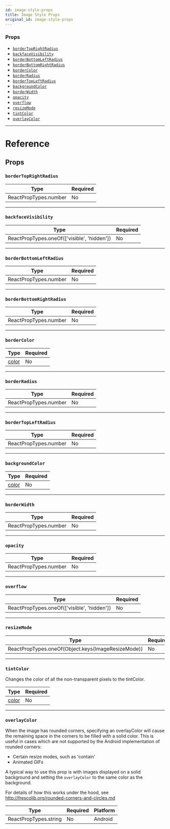 ```yaml
---
id: image-style-props
title: Image Style Props
original_id: image-style-props
---
```


### Props

- [`borderTopRightRadius`](image-style-props.md#bordertoprightradius)
- [`backfaceVisibility`](image-style-props.md#backfacevisibility)
- [`borderBottomLeftRadius`](image-style-props.md#borderbottomleftradius)
- [`borderBottomRightRadius`](image-style-props.md#borderbottomrightradius)
- [`borderColor`](image-style-props.md#bordercolor)
- [`borderRadius`](image-style-props.md#borderradius)
- [`borderTopLeftRadius`](image-style-props.md#bordertopleftradius)
- [`backgroundColor`](image-style-props.md#backgroundcolor)
- [`borderWidth`](image-style-props.md#borderwidth)
- [`opacity`](image-style-props.md#opacity)
- [`overflow`](image-style-props.md#overflow)
- [`resizeMode`](image-style-props.md#resizemode)
- [`tintColor`](image-style-props.md#tintcolor)
- [`overlayColor`](image-style-props.md#overlaycolor)

---

# Reference

## Props

### `borderTopRightRadius`

| Type                  | Required |
| --------------------- | -------- |
| ReactPropTypes.number | No       |

---

### `backfaceVisibility`

| Type                                        | Required |
| ------------------------------------------- | -------- |
| ReactPropTypes.oneOf(['visible', 'hidden']) | No       |

---

### `borderBottomLeftRadius`

| Type                  | Required |
| --------------------- | -------- |
| ReactPropTypes.number | No       |

---

### `borderBottomRightRadius`

| Type                  | Required |
| --------------------- | -------- |
| ReactPropTypes.number | No       |

---

### `borderColor`

| Type               | Required |
| ------------------ | -------- |
| [color](colors.md) | No       |

---

### `borderRadius`

| Type                  | Required |
| --------------------- | -------- |
| ReactPropTypes.number | No       |

---

### `borderTopLeftRadius`

| Type                  | Required |
| --------------------- | -------- |
| ReactPropTypes.number | No       |

---

### `backgroundColor`

| Type               | Required |
| ------------------ | -------- |
| [color](colors.md) | No       |

---

### `borderWidth`

| Type                  | Required |
| --------------------- | -------- |
| ReactPropTypes.number | No       |

---

### `opacity`

| Type                  | Required |
| --------------------- | -------- |
| ReactPropTypes.number | No       |

---

### `overflow`

| Type                                        | Required |
| ------------------------------------------- | -------- |
| ReactPropTypes.oneOf(['visible', 'hidden']) | No       |

---

### `resizeMode`

| Type                                               | Required |
| -------------------------------------------------- | -------- |
| ReactPropTypes.oneOf(Object.keys(ImageResizeMode)) | No       |

---

### `tintColor`

Changes the color of all the non-transparent pixels to the tintColor.

| Type               | Required |
| ------------------ | -------- |
| [color](colors.md) | No       |

---

### `overlayColor`

When the image has rounded corners, specifying an overlayColor will cause the remaining space in the corners to be filled with a solid color. This is useful in cases which are not supported by the Android implementation of rounded corners:

- Certain resize modes, such as 'contain'
- Animated GIFs

A typical way to use this prop is with images displayed on a solid background and setting the `overlayColor` to the same color as the background.

For details of how this works under the hood, see http://frescolib.org/rounded-corners-and-circles.md

| Type                  | Required | Platform |
| --------------------- | -------- | -------- |
| ReactPropTypes.string | No       | Android  |

